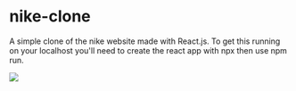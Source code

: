 # nike-clone
A simple clone of the nike website made with React.js.
To get this running on your localhost you'll need to create the react app with npx then use npm run.


![](2019-06-1818-40-47.gif)
